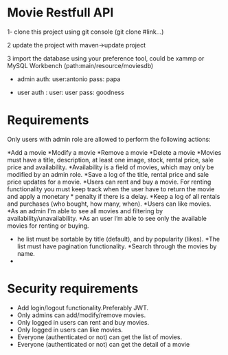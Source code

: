 # Movie Restfull API

1- clone this project using git console (git clone #link...)

2 update the project with maven->update project

3 import the database using your preference tool, could be xammp or MySQL Workbench (path:main/resource/moviesdb)

* admin auth: user:antonio  pass: papa

* user auth : user: user    pass: goodness

# Requirements

Only users with admin role are allowed to perform the following actions:

*Add a movie
*Modify a movie
*Remove a movie
*Delete a movie
*Movies must have a title, description, at least one image, stock, rental price, sale price and availability.
*Availability is a field of movies, which may only be modified by an admin role.
*Save a log of the title, rental price and sale price updates for a movie.
*Users can rent and buy a movie. For renting functionality you must keep track when the user have to return the movie and apply a monetary *   penalty if there is a delay.
*Keep a log of all rentals and purchases (who bought, how many, when).
*Users can like movies.
*As an admin I’m able to see all movies and filtering by availability/unavailability.
*As an user I’m able to see only the available movies for renting or buying.
* he list must be sortable by title (default), and by popularity (likes).
*The list must have pagination functionality.
*Search through the movies by name.
* 
# Security requirements

* Add login/logout functionality.Preferably JWT.
* Only admins can add/modify/remove movies.
* Only logged in users can rent and buy movies.
* Only logged in users can like movies.
* Everyone (authenticated or not) can get the list of movies.
* Everyone (authenticated or not) can get the detail of a movie

